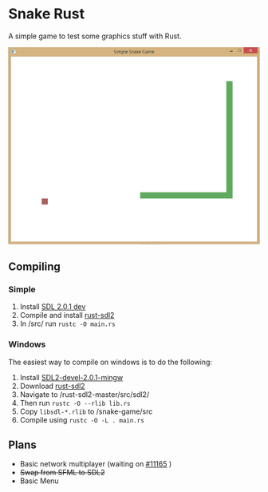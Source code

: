 Snake Rust
========

A simple game to test some graphics stuff with Rust.

![Screenshot](preview/preview.png)

## Compiling
### Simple
1. Install [SDL 2.0.1 dev](http://libsdl.org/download-2.0.php)
2. Compile and install [rust-sdl2](https://github.com/AngryLawyer/rust-sdl2)
3. In /src/ run `rustc -O main.rs`

### Windows
The easiest way to compile on windows is to do the following:

1. Install [SDL2-devel-2.0.1-mingw](http://libsdl.org/download-2.0.php)
2. Download [rust-sdl2](https://github.com/AngryLawyer/rust-sdl2)
3. Navigate to /rust-sdl2-master/src/sdl2/ 
4. Then run `rustc -O --rlib lib.rs`
5. Copy `libsdl-*.rlib` to /snake-game/src
6. Compile using `rustc -O -L . main.rs`

## Plans
* Basic network multiplayer (waiting on [#11165](https://github.com/mozilla/rust/issues/11165) )
* <del>Swap from SFML to SDL2</del>
* Basic Menu
